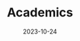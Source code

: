 ---
title: 'Academics'
date: 2023-10-24
type: landing

# Note: `username` refers to the user's folder name in `content/authors/`

# Page sections
sections:
  - block: academics
    content:
      username: admin
    design:
      # Hugo date format
      date_format: 'January 2006'
---